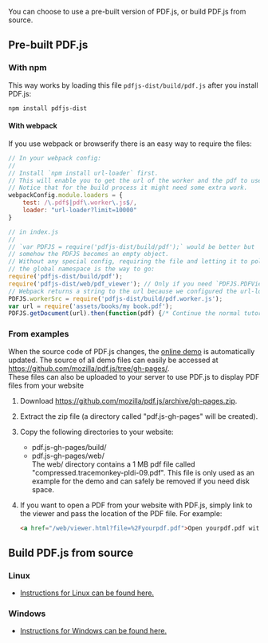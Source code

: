 You can choose to use a pre-built version of PDF.js, or build PDF.js from source.

## Pre-built PDF.js
### With npm

This way works by loading this file `pdfjs-dist/build/pdf.js` after you install PDF.js:

    npm install pdfjs-dist

#### With webpack

If you use webpack or browserify there is an easy way to require the files:

```javascript
// In your webpack config:
//
// Install `npm install url-loader` first.
// This will enable you to get the url of the worker and the pdf to use in the index.js.
// Notice that for the build process it might need some extra work.
webpackConfig.module.loaders = {
    test: /\.pdf$|pdf\.worker\.js$/,
    loader: "url-loader?limit=10000"
}

// in index.js
// 
// `var PDFJS = require('pdfjs-dist/build/pdf');` would be better but
// somehow the PDFJS becomes an empty object.
// Without any special config, requiring the file and letting it to pollute
// the global namespace is the way to go:
require('pdfjs-dist/build/pdf');
require('pdfjs-dist/web/pdf_viewer'); // Only if you need `PDFJS.PDFViewer`
// Webpack returns a string to the url because we configured the url-loader.
PDFJS.workerSrc = require('pdfjs-dist/build/pdf.worker.js');
var url = require('assets/books/my book.pdf'); 
PDFJS.getDocument(url).then(function(pdf) {/* Continue the normal tutorial from the official readme.*/})
```

### From examples
When the source code of PDF.js changes, the [online demo](http://mozilla.github.io/pdf.js/web/viewer.html) is automatically updated. The source of all demo files can easily be accessed at https://github.com/mozilla/pdf.js/tree/gh-pages/.  
These files can also be uploaded to your server to use PDF.js to display PDF files from your website

1. Download https://github.com/mozilla/pdf.js/archive/gh-pages.zip.
2. Extract the zip file (a directory called "pdf.js-gh-pages" will be created).
3. Copy the following directories to your website:
   * pdf.js-gh-pages/build/
   * pdf.js-gh-pages/web/  
   The web/ directory contains a 1 MB pdf file called "compressed.tracemonkey-pldi-09.pdf". This file is only used as an example for the demo and can safely be removed if you need disk space.
4. If you want to open a PDF from your website with PDF.js, simply link to the viewer and pass the location of the PDF file. For example:

    ```html
    <a href="/web/viewer.html?file=%2Fyourpdf.pdf">Open yourpdf.pdf with PDF.js</a>
    ```

## Build PDF.js from source
### Linux
* [Instructions for Linux can be found here.](Setup-PDF.js-in-a-website-(Linux))

### Windows
* [Instructions for Windows can be found here.](Setup-PDF.js-in-a-website-(Windows))